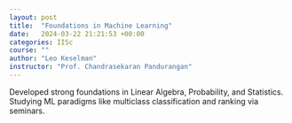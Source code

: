 ```yaml
---
layout: post
title:  "Foundations in Machine Learning"
date:   2024-03-22 21:21:53 +00:00
categories: IISc
course: ""
author: "Leo Keselman"
instructor: "Prof. Chandrasekaran Pandurangan"
---
```

Developed strong foundations in Linear Algebra, Probability, and Statistics. Studying ML paradigms like multiclass classification and ranking via seminars.